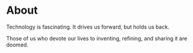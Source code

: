 # About

Technology is fascinating. It drives us forward, but holds us back.

Those of us who devote our lives to inventing, refining, and sharing it are doomed.